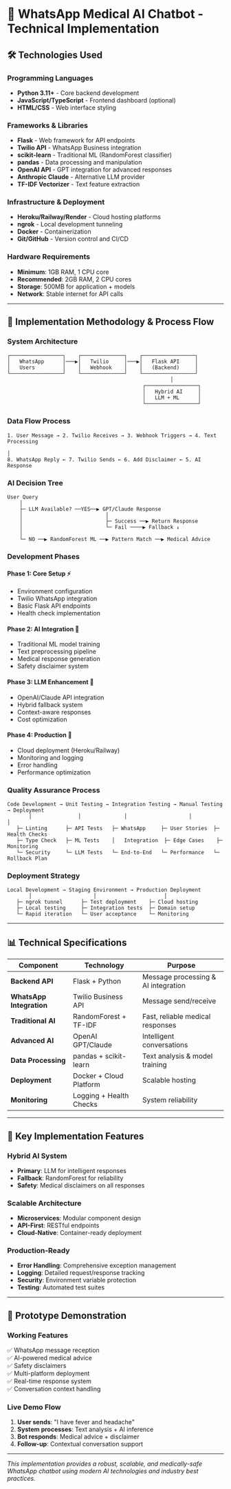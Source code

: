 # 🏥 WhatsApp Medical AI Chatbot - Technical Implementation

## 🛠️ **Technologies Used**

### **Programming Languages**
- **Python 3.11+** - Core backend development
- **JavaScript/TypeScript** - Frontend dashboard (optional)
- **HTML/CSS** - Web interface styling

### **Frameworks & Libraries**
- **Flask** - Web framework for API endpoints
- **Twilio API** - WhatsApp Business integration
- **scikit-learn** - Traditional ML (RandomForest classifier)
- **pandas** - Data processing and manipulation
- **OpenAI API** - GPT integration for advanced responses
- **Anthropic Claude** - Alternative LLM provider
- **TF-IDF Vectorizer** - Text feature extraction

### **Infrastructure & Deployment**
- **Heroku/Railway/Render** - Cloud hosting platforms
- **ngrok** - Local development tunneling
- **Docker** - Containerization
- **Git/GitHub** - Version control and CI/CD

### **Hardware Requirements**
- **Minimum**: 1GB RAM, 1 CPU core
- **Recommended**: 2GB RAM, 2 CPU cores
- **Storage**: 500MB for application + models
- **Network**: Stable internet for API calls

---

## 🔄 **Implementation Methodology & Process Flow**

### **System Architecture**
```
┌─────────────────┐    ┌──────────────┐    ┌─────────────────┐
│   WhatsApp      │───▶│   Twilio     │───▶│   Flask API     │
│   Users         │    │   Webhook    │    │   (Backend)     │
└─────────────────┘    └──────────────┘    └─────────────────┘
                                                     │
                                            ┌─────────────────┐
                                            │   Hybrid AI     │
                                            │   LLM + ML      │
                                            └─────────────────┘
```

### **Data Flow Process**
```
1. User Message → 2. Twilio Receives → 3. Webhook Triggers → 4. Text Processing
                                                                      │
8. WhatsApp Reply ← 7. Twilio Sends ← 6. Add Disclaimer ← 5. AI Response
```

### **AI Decision Tree**
```
User Query
    │
    ├─ LLM Available? ──YES──▶ GPT/Claude Response
    │                           │
    │                           ├─ Success ──▶ Return Response
    │                           └─ Fail ────▶ Fallback ↓
    │
    └─ NO ──▶ RandomForest ML ──▶ Pattern Match ──▶ Medical Advice
```

### **Development Phases**

#### **Phase 1: Core Setup** ⚡
- Environment configuration
- Twilio WhatsApp integration
- Basic Flask API endpoints
- Health check implementation

#### **Phase 2: AI Integration** 🤖
- Traditional ML model training
- Text preprocessing pipeline
- Medical response generation
- Safety disclaimer system

#### **Phase 3: LLM Enhancement** 🧠
- OpenAI/Claude API integration
- Hybrid fallback system
- Context-aware responses
- Cost optimization

#### **Phase 4: Production** 🚀
- Cloud deployment (Heroku/Railway)
- Monitoring and logging
- Error handling
- Performance optimization

### **Quality Assurance Process**
```
Code Development → Unit Testing → Integration Testing → Manual Testing → Deployment
       │               │              │                    │              │
   ├─ Linting      ├─ API Tests   ├─ WhatsApp     ├─ User Stories  ├─ Health Checks
   ├─ Type Check   ├─ ML Tests    │   Integration  ├─ Edge Cases    ├─ Monitoring
   └─ Security     └─ LLM Tests   └─ End-to-End   └─ Performance   └─ Rollback Plan
```

### **Deployment Strategy**
```
Local Development → Staging Environment → Production Deployment
       │                    │                      │
   ├─ ngrok tunnel      ├─ Test deployment    ├─ Cloud hosting
   ├─ Local testing     ├─ Integration tests  ├─ Domain setup
   └─ Rapid iteration   └─ User acceptance    └─ Monitoring
```

---

## 📊 **Technical Specifications**

| Component | Technology | Purpose |
|-----------|------------|---------|
| **Backend API** | Flask + Python | Message processing & AI integration |
| **WhatsApp Integration** | Twilio Business API | Message send/receive |
| **Traditional AI** | RandomForest + TF-IDF | Fast, reliable medical responses |
| **Advanced AI** | OpenAI GPT/Claude | Intelligent conversations |
| **Data Processing** | pandas + scikit-learn | Text analysis & model training |
| **Deployment** | Docker + Cloud Platform | Scalable hosting |
| **Monitoring** | Logging + Health Checks | System reliability |

---

## 🎯 **Key Implementation Features**

### **Hybrid AI System**
- **Primary**: LLM for intelligent responses
- **Fallback**: RandomForest for reliability
- **Safety**: Medical disclaimers on all responses

### **Scalable Architecture**
- **Microservices**: Modular component design
- **API-First**: RESTful endpoints
- **Cloud-Native**: Container-ready deployment

### **Production-Ready**
- **Error Handling**: Comprehensive exception management
- **Logging**: Detailed request/response tracking
- **Security**: Environment variable protection
- **Testing**: Automated test suites

---

## 🚀 **Prototype Demonstration**

### **Working Features**
✅ WhatsApp message reception  
✅ AI-powered medical advice  
✅ Safety disclaimers  
✅ Multi-platform deployment  
✅ Real-time response system  
✅ Conversation context handling  

### **Live Demo Flow**
1. **User sends**: "I have fever and headache"
2. **System processes**: Text analysis + AI inference
3. **Bot responds**: Medical advice + disclaimer
4. **Follow-up**: Contextual conversation support

---

*This implementation provides a robust, scalable, and medically-safe WhatsApp chatbot using modern AI technologies and industry best practices.*